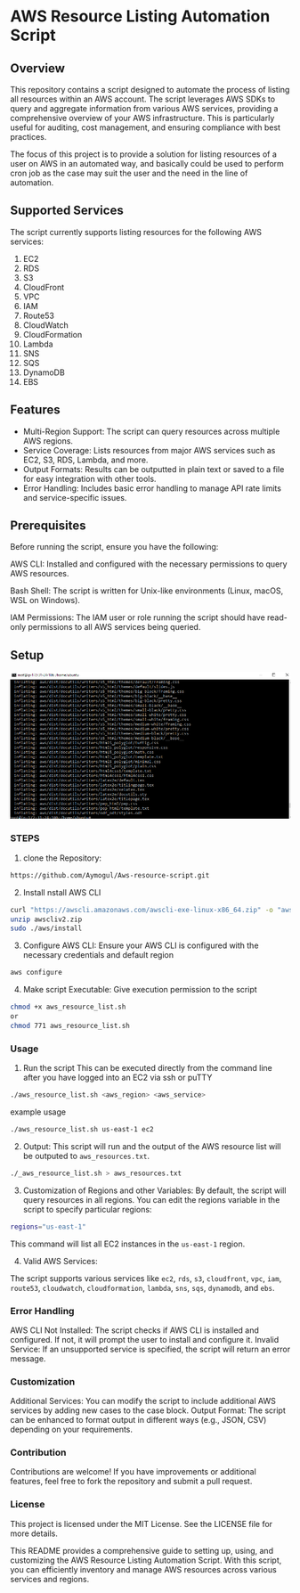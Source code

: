 # AWS Resource Listing Automation Script
## Overview
This repository contains a script designed to automate the process of listing all resources within an AWS account. The script leverages AWS SDKs to query and aggregate information from various AWS services, providing a comprehensive overview of your AWS infrastructure. This is particularly useful for auditing, cost management, and ensuring compliance with best practices.

The focus of this project is to provide a solution for listing resources of a user 
on AWS in an automated way, and basically could be used to perform cron job as the case may suit the user and the need in the line of automation.

## Supported Services
The script currently supports listing resources for the following AWS services:

1. EC2
2. RDS
3. S3
4. CloudFront
5. VPC
6. IAM
7. Route53
8. CloudWatch
9. CloudFormation
10. Lambda
11. SNS
12. SQS
13. DynamoDB
14. EBS

## Features
- Multi-Region Support: The script can query resources across multiple AWS regions.
- Service Coverage: Lists resources from major AWS services such as EC2, S3, RDS, Lambda, and more.
- Output Formats: Results can be outputted in plain text or saved to a file for easy integration with other tools.
- Error Handling: Includes basic error handling to manage API rate limits and service-specific issues.


## Prerequisites
Before running the script, ensure you have the following:

AWS CLI: Installed and configured with the necessary permissions to query AWS resources.

Bash Shell: The script is written for Unix-like environments (Linux, macOS, WSL on Windows).

IAM Permissions: The IAM user or role running the script should have read-only permissions to all AWS services being queried.

## Setup
![alt text](./screenshots/aws-cli-a.PNG)
### STEPS
1. clone the Repository:
```sh
https://github.com/Aymogul/Aws-resource-script.git
```

2. Install nstall AWS CLI
```sh
curl "https://awscli.amazonaws.com/awscli-exe-linux-x86_64.zip" -o "awscliv2.zip"
unzip awscliv2.zip
sudo ./aws/install
```
 
3. Configure AWS CLI:
Ensure your AWS CLI is configured with the necessary credentials and default region
```sh
aws configure
```

4. Make script Executable:
Give execution permission to the script
```sh
chmod +x aws_resource_list.sh
or 
chmod 771 aws_resource_list.sh
```

### Usage 
1. Run the script
This can be executed directly from the command line after you have logged into an EC2 via ssh or puTTY
```sh
./aws_resource_list.sh <aws_region> <aws_service>
```
example usage
```sh
./aws_resource_list.sh us-east-1 ec2
```
2. Output:
This script will run and the output of the AWS resource list will be outputed to `aws_resources.txt`.
```sh
./_aws_resource_list.sh > aws_resources.txt
```
3. Customization of Regions and other Variables:
By default, the script will query resources in all regions. You can edit the regions variable in the script to specify particular regions:
```sh
regions="us-east-1"
```
This command will list all EC2 instances in the `us-east-1` region.

4. Valid AWS Services:

The script supports various services like `ec2`, `rds`, `s3`, `cloudfront`, `vpc`, `iam`, `route53`, `cloudwatch`, `cloudformation`, `lambda`, `sns`, `sqs`, `dynamodb`, and `ebs`.
 
### Error Handling
AWS CLI Not Installed: The script checks if AWS CLI is installed and configured. If not, it will prompt the user to install and configure it.
Invalid Service: If an unsupported service is specified, the script will return an error message.

### Customization
Additional Services: You can modify the script to include additional AWS services by adding new cases to the case block.
Output Format: The script can be enhanced to format output in different ways (e.g., JSON, CSV) depending on your requirements.

### Contribution
Contributions are welcome! If you have improvements or additional features, feel free to fork the repository and submit a pull request.

### License
This project is licensed under the MIT License. See the LICENSE file for more details.

This README provides a comprehensive guide to setting up, using, and customizing the AWS Resource Listing Automation Script. With this script, you can efficiently inventory and manage AWS resources across various services and regions.


